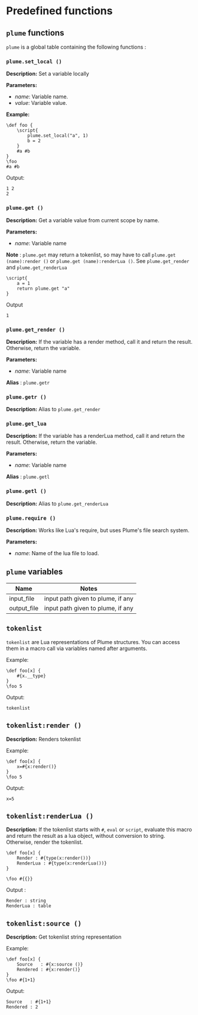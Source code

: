 # Predefined functions


## `plume` functions

`plume` is a global table containing the following functions :

### `plume.set_local ()`

**Description:** Set a variable locally

**Parameters:**
- _name_: Variable name.
- _value_: Variable value.

**Example:**

```plume
\def foo {
    \script{
        plume.set_local("a", 1)
        b = 2
    }
    #a #b
}
\foo
#a #b
```
Output:
```
1 2
2
```

### `plume.get ()`

**Description:** Get a variable value from current scope by name.

**Parameters:**
- _name_: Variable name

**Note** : `plume.get` may return a tokenlist, so may have to call `plume.get (name):render ()` or `plume.get (name):renderLua ()`. See `plume.get_render` and `plume.get_renderLua`

```plume
\script{
    a = 1
    return plume.get "a"
}
```
Output
```
1
```

### `plume.get_render ()`
**Description:** If the variable has a render method, call it and return the result. Otherwise, return the variable.

**Parameters:**
- _name_: Variable name

**Alias** : `plume.getr`

### `plume.getr ()`
**Description:** Alias to `plume.get_render`

### `plume.get_lua`
**Description:** If the variable has a renderLua method, call it and return the result. Otherwise, return the variable.

**Parameters:**
- _name_: Variable name

**Alias** : `plume.getl`

### `plume.getl ()`
**Description:** Alias to `plume.get_renderLua`

### `plume.require ()`

**Description:**  Works like Lua's require, but uses Plume's file search system.

**Parameters:**
- _name_: Name of the lua file to load.

## `plume` variables

| Name                   |  Notes |
| ---------------------  | ----------- |
| input_file             | input path given to plume, if any |
| output_file            | input path given to plume, if any |

## `tokenlist`


`tokenlist` are Lua representations of Plume structures. You can access them in a macro call via variables named after arguments.

Example:
```plume
\def foo[x] {
    #{x.__type}
}
\foo 5
```
Output:
```
tokenlist
```

## `tokenlist:render ()`

**Description:**  Renders tokenlist

Example:
```plume
\def foo[x] {
    x=#{x:render()}
}
\foo 5
```
Output:
```
x=5
```

## `tokenlist:renderLua ()`

**Description:** If the tokenlist starts with `#`, `eval` or `script`, evaluate this macro and return the result as a lua object, without conversion to string.
Otherwise, render the tokenlist.

```plume
\def foo[x] {
    Render : #{type(x:render())}
    RenderLua : #{type(x:renderLua())}
}

\foo #{{}}
```
Output :
```
Render : string
RenderLua : table
```

## `tokenlist:source ()`

**Description:** Get tokenlist string representation

Example:
```plume
\def foo[x] {
    Source   : #{x:source ()}
    Rendered : #{x:render()}
}
\foo #{1+1}
```
Output:
```
Source   : #{1+1}
Rendered : 2
```